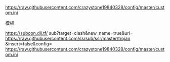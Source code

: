 https://raw.githubusercontent.com/crazystone19840328/config/master/custom.ini


模板

https://subcon.dlj.tf/
sub?target=clash&new_name=true&url=
https://raw.githubusercontent.com/ssrsub/ssr/master/trojan
&insert=false&config=
https://raw.githubusercontent.com/crazystone19840328/config/master/custom.ini
